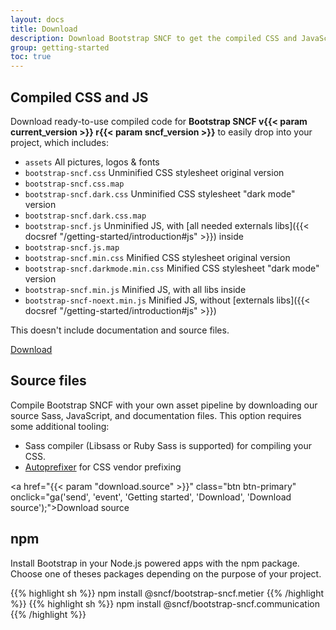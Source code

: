 ```yaml
---
layout: docs
title: Download
description: Download Bootstrap SNCF to get the compiled CSS and JavaScript, source code, or include it with your favorite package managers like npm, RubyGems, and more.
group: getting-started
toc: true
---
```


## Compiled CSS and JS

Download ready-to-use compiled code for **Bootstrap SNCF v{{< param current_version >}} r{{< param sncf_version >}}** to easily drop into your project, which includes:

- `assets` All pictures, logos & fonts
- `bootstrap-sncf.css` Unminified CSS stylesheet original version
- `bootstrap-sncf.css.map`
- `bootstrap-sncf.dark.css` Unminified CSS stylesheet "dark mode" version
- `bootstrap-sncf.dark.css.map`
- `bootstrap-sncf.js` Unminified JS, with [all needed externals libs]({{< docsref "/getting-started/introduction#js" >}}) inside
- `bootstrap-sncf.js.map`
- `bootstrap-sncf.min.css` Minified CSS stylesheet original version
- `bootstrap-sncf.darkmode.min.css` Minified CSS stylesheet "dark mode" version
- `bootstrap-sncf.min.js` Minified JS, with all libs inside
- `bootstrap-sncf-noext.min.js` Minified JS, without [externals libs]({{< docsref "/getting-started/introduction#js" >}})

This doesn't include documentation and source files.

<a href="/bootstrap-sncf.{{< param doc_theme >}}.v{{< param current_version >}}-r{{< param sncf_version >}}.zip" class="btn btn-primary" onclick="ga('send', 'event', 'Getting started', 'Download', 'Download Bootstrap');">Download</a>

## Source files

Compile Bootstrap SNCF with your own asset pipeline by downloading our source Sass, JavaScript, and documentation files. This option requires some additional tooling:

- Sass compiler (Libsass or Ruby Sass is supported) for compiling your CSS.
- [Autoprefixer](https://github.com/postcss/autoprefixer) for CSS vendor prefixing

<a href="{{< param "download.source" >}}" class="btn btn-primary" onclick="ga('send', 'event', 'Getting started', 'Download', 'Download source');">Download source</a>

## npm

Install Bootstrap in your Node.js powered apps with the npm package. Choose one of theses packages depending on the purpose of your project.

{{% highlight sh %}}
npm install @sncf/bootstrap-sncf.metier
{{% /highlight %}}
{{% highlight sh %}}
npm install @sncf/bootstrap-sncf.communication
{{% /highlight %}}


